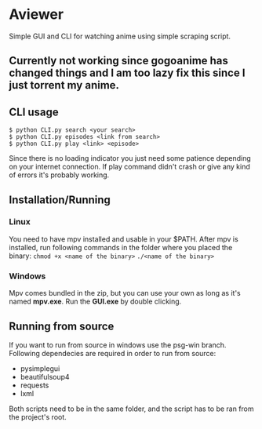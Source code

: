 # Aviewer

Simple GUI and CLI for watching anime using simple scraping script.

## Currently not working since gogoanime has changed things and I am too lazy fix this since I just torrent my anime.

## CLI usage
`$ python CLI.py search <your search>`  
`$ python CLI.py episodes <link from search>`  
`$ python CLI.py play <link> <episode>`  

Since there is no loading indicator you just need some patience depending on your internet connection. 
If play command didn't crash or give any kind of errors it's probably working.

## Installation/Running
### Linux

You need to have mpv installed and usable in your $PATH.
After mpv is installed, run following commands in the folder where you placed the binary:
`chmod +x <name of the binary>`
`./<name of the binary>`

### Windows 

Mpv comes bundled in the zip, but you can use your own as long as it's named <b>mpv.exe</b>.
Run the <b>GUI.exe</b> by double clicking.

## Running from source

If you want to run from source in windows use the psg-win branch.
Following dependecies are required in order to run from source:

 - pysimplegui
 - beautifulsoup4
 - requests
 - lxml

Both scripts need to be in the same folder,
and the script has to be ran from the project's root.
